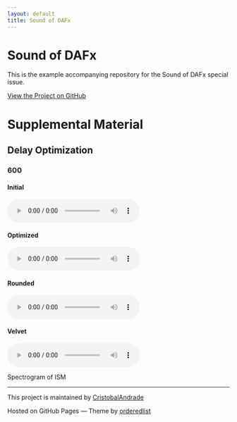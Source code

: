 ```yaml
---
layout: default
title: Sound of DAFx
---
```


# Sound of DAFx

This is the example accompanying repository for the Sound of DAFx special issue.

[View the Project on GitHub](https://github.com/CristobalAndrade/Delay-Optimization-DAFx-2025)

# Supplemental Material

## Delay Optimization 

### 600 

#### Initial
<audio controls>
  <source src="./sounds/600/ir_init_600.wav" type="audio/wav">
  Your browser does not support the audio tag. 
</audio>

#### Optimized
<audio controls>
  <source src="./sounds/600/ir_optim_600.wav" type="audio/wav">
  Your browser does not support the audio tag. 
</audio>

#### Rounded
<audio controls>
  <source src="./sounds/600/rounded_optim_600.wav" type="audio/wav">
  Your browser does not support the audio tag. 
</audio>

#### Velvet
<audio controls>
  <source src="./sounds/VelvetNoise/velvet_600.wav" type="audio/wav">
  Your browser does not support the audio tag. 
</audio>


Spectrogram of ISM

---

This project is maintained by [CristobalAndrade](https://github.com/CristobalAndrade)

Hosted on GitHub Pages — Theme by [orderedlist](https://github.com/orderedlist)

<script type="text/x-mathjax-config"> MathJax.Hub.Config({ TeX: { equationNumbers: { autoNumber: "all" } } }); </script>
<script type="text/x-mathjax-config">
	MathJax.Hub.Config({
		tex2jax: {
			inlineMath: [ ['$','$'], ["\\(","\\)"] ],
      processEscapes: true
  }
});
</script>
<script src="https://cdn.mathjax.org/mathjax/latest/MathJax.js?config=TeX-AMS-MML_HTMLorMML" type="text/javascript"></script>

<!-- ... -->

<link href="https://maxcdn.bootstrapcdn.com/font-awesome/4.7.0/css/font-awesome.min.css" rel="stylesheet" integrity="sha384-wvfXpqpZZVQGK6TAh5PVlGOfQNHSoD2xbE+QkPxCAFlNEevoEH3Sl0sibVcOQVnN" crossorigin="anonymous" />
<link rel="stylesheet" href="{{ site.baseurl}}/css/trackswitch.min.css" />

    
